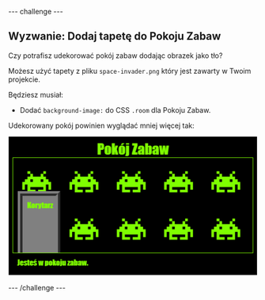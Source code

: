 \--- challenge \---

## Wyzwanie: Dodaj tapetę do Pokoju Zabaw

Czy potrafisz udekorować pokój zabaw dodając obrazek jako tło?

Możesz użyć tapety z pliku `space-invader.png` który jest zawarty w Twoim projekcie.

Będziesz musiał:

+ Dodać `background-image:` do CSS `.room` dla Pokoju Zabaw. 

Udekorowany pokój powinien wyglądać mniej więcej tak:

![zrzut ekranu](images/rooms-games-finished.png)

\--- /challenge \---